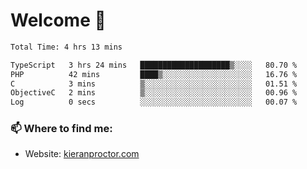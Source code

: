 # Welcome 🦘

<!--START_SECTION:waka-->

```txt
Total Time: 4 hrs 13 mins

TypeScript   3 hrs 24 mins   ████████████████████▒░░░░   80.70 %
PHP          42 mins         ████▒░░░░░░░░░░░░░░░░░░░░   16.76 %
C            3 mins          ▒░░░░░░░░░░░░░░░░░░░░░░░░   01.51 %
ObjectiveC   2 mins          ▒░░░░░░░░░░░░░░░░░░░░░░░░   00.96 %
Log          0 secs          ░░░░░░░░░░░░░░░░░░░░░░░░░   00.07 %
```

<!--END_SECTION:waka-->

### 📫 Where to find me:

-   Website: [kieranproctor.com](https://kieranproctor.com/)

